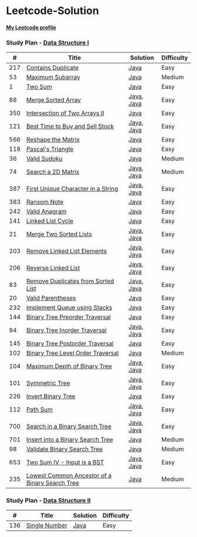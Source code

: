 # Leetcode-Solution

#### [My Leetcode profile](https://leetcode.com/AmyChang/)

### Study Plan - [Data Structure I](https://leetcode.com/study-plan/data-structure/?progress=fv6jie5)
| # | Title     | Solution     | Difficulty |
|---| --------- | ------------ | ---------- |
|217|[Contains Duplicate](https://leetcode.com/submissions/detail/769941432/) | [Java](https://github.com/coco40725/Leetcode-Solution/blob/master/No.201-300/217.Contains_Duplicate/src/Solution.java) | Easy |
|53|[Maximum Subarray](https://leetcode.com/submissions/detail/769956523/) | [Java](https://github.com/coco40725/Leetcode-Solution/blob/master/No.1-100/53.Maximum_Subarray/src/Solution.java) | Medium |
|1|[Two Sum](https://leetcode.com/submissions/detail/769956914/)| [Java](https://github.com/coco40725/Leetcode-Solution/blob/master/No.1-100/1.Two_Sum/src/Solution.java) | Easy |
|88|[Merge Sorted Array](https://leetcode.com/submissions/detail/770016650/)|[Java](https://github.com/coco40725/Leetcode-Solution/blob/master/No.1-100/88.MergeSortedArray/src/Solution.java), [Java](https://github.com/coco40725/Leetcode-Solution/blob/master/No.1-100/88.MergeSortedArray/src/Solution1.java) | Easy |
|350|[Intersection of Two Arrays II](https://leetcode.com/submissions/detail/770628396/)|[Java](https://github.com/coco40725/Leetcode-Solution/blob/master/No.301-400/350.Intersection_of_Two_Arrays_II/src/Solution.java) | Easy |
|121|[Best Time to Buy and Sell Stock](https://leetcode.com/submissions/detail/770628670/)|[Java](https://github.com/coco40725/Leetcode-Solution/blob/master/No.101-200/121.Best_Time_to_Buy_and_Sell_Stock/src/Solution.java), [Java](https://github.com/coco40725/Leetcode-Solution/blob/master/No.101-200/121.Best_Time_to_Buy_and_Sell_Stock/src/Solution1.java) | Easy |
|566|[Reshape the Matrix](https://leetcode.com/submissions/detail/771480427/)|[Java](https://github.com/coco40725/Leetcode-Solution/blob/master/No.501-600/566.Reshape_the_Matrix/src/Solution.java) | Easy |
|118|[Pascal's Triangle](https://leetcode.com/submissions/detail/771480643/)|[Java](https://github.com/coco40725/Leetcode-Solution/blob/master/No.101-200/118.Pascal_triangle/src/Solution.java) | Easy|
|36|[Valid Sudoku](https://leetcode.com/submissions/detail/773865508/)|[Java](https://github.com/coco40725/Leetcode-Solution/blob/master/No.1-100/36.ValidSudoku/src/Solution.java) | Medium |
|74|[Search a 2D Matrix](https://leetcode.com/submissions/detail/773865592/)|[Java](https://github.com/coco40725/Leetcode-Solution/blob/master/No.1-100/74.Search_a_2D_Matrix/src/Solution.java), [Java](https://github.com/coco40725/Leetcode-Solution/blob/master/No.1-100/74.Search_a_2D_Matrix/src/Solution1.java) | Medium |
|387|[First Unique Character in a String](https://leetcode.com/submissions/detail/773865803/) |[Java](https://github.com/coco40725/Leetcode-Solution/blob/master/No.301-400/387.FirstUniqueCharacterinaString/src/Solution.java), [Java](https://github.com/coco40725/Leetcode-Solution/blob/master/No.301-400/387.FirstUniqueCharacterinaString/src/Solution1.java) | Easy |
|383|[Ransom Note](https://leetcode.com/submissions/detail/773865858/)|[Java](https://github.com/coco40725/Leetcode-Solution/blob/master/No.301-400/383.RansomNote/src/Solution.java)| Easy |
|242|[Valid Anagram](https://leetcode.com/submissions/detail/773865927/)|[Java](https://github.com/coco40725/Leetcode-Solution/blob/master/No.201-300/242.ValidAnagram/src/Solution.java) | Easy |
|141|[Linked List Cycle](https://leetcode.com/submissions/detail/773866062/)|[Java](https://github.com/coco40725/Leetcode-Solution/blob/master/No.101-200/141.LinkedListCycle/src/Solution.java) | Easy |
|21|[Merge Two Sorted Lists](https://leetcode.com/submissions/detail/773930093/)|[Java](https://github.com/coco40725/Leetcode-Solution/blob/master/No.1-100/21.MergeTwoSortedLists/src/Solution.java), [Java](https://github.com/coco40725/Leetcode-Solution/blob/master/No.1-100/21.MergeTwoSortedLists/src/Solution1.java) | Easy |
|203|[Remove Linked List Elements](https://leetcode.com/submissions/detail/774037033/)|[Java](https://github.com/coco40725/Leetcode-Solution/blob/master/No.201-300/203.RemoveLinkedListElements/src/Solution.java), [Java](https://github.com/coco40725/Leetcode-Solution/blob/master/No.201-300/203.RemoveLinkedListElements/src/Solution1.java) | Easy |
|206|[Reverse Linked List](https://leetcode.com/submissions/detail/775627179/)|[Java](https://github.com/coco40725/Leetcode-Solution/blob/master/No.201-300/206.ReverseLinkedList/src/Solution.java), [Java](https://github.com/coco40725/Leetcode-Solution/blob/master/No.201-300/206.ReverseLinkedList/src/Solution1.java) | Easy |
|83|[Remove Duplicates from Sorted List](https://leetcode.com/submissions/detail/774962577/)|[Java](https://github.com/coco40725/Leetcode-Solution/blob/master/No.1-100/83.RemoveDuplicatesfromSortedList/src/Solution.java), [Java](https://github.com/coco40725/Leetcode-Solution/blob/master/No.1-100/83.RemoveDuplicatesfromSortedList/src/Solution1.java) | Easy |
|20|[Valid Parentheses](https://leetcode.com/submissions/detail/776809895/)|[Java](https://github.com/coco40725/Leetcode-Solution/blob/master/No.1-100/20.ValidParentheses/src/Solution.java) | Easy |
|232|[Implement Queue using Stacks](https://leetcode.com/submissions/detail/777342996/)|[Java](https://github.com/coco40725/Leetcode-Solution/blob/master/No.201-300/232.ImplementQueueusingStacks/src/MyQueue1.java)| Easy |
|144|[Binary Tree Preorder Traversal](https://leetcode.com/submissions/detail/777487287/)|[Java](https://github.com/coco40725/Leetcode-Solution/blob/master/No.101-200/144.BinaryTreePreorderTraversal/src/Solution.java) | Easy |
|94|[Binary Tree Inorder Traversal](https://leetcode.com/submissions/detail/777515262/)|[Java](https://github.com/coco40725/Leetcode-Solution/blob/master/No.1-100/74.Search_a_2D_Matrix/src/Solution.java), [Java](https://github.com/coco40725/Leetcode-Solution/blob/master/No.1-100/74.Search_a_2D_Matrix/src/Solution1.java) | Easy |
|145|[Binary Tree Postorder Traversal](https://leetcode.com/submissions/detail/777578966/)|[Java](https://github.com/coco40725/Leetcode-Solution/blob/master/No.101-200/145.BinaryTreePostorderTraversal/src/Solution.java) | Easy |
|102|[Binary Tree Level Order Traversal](https://leetcode.com/submissions/detail/779233402/)|[Java](https://github.com/coco40725/Leetcode-Solution/blob/master/No.101-200/102.BinaryTreeLevelOrderTraversal/src/Solution.java)| Medium |
|104|[Maximum Depth of Binary Tree](https://leetcode.com/submissions/detail/779262190/)|[Java](https://github.com/coco40725/Leetcode-Solution/blob/master/No.101-200/104.MaximumDepthofBinaryTree/src/Solution.java), [Java](https://github.com/coco40725/Leetcode-Solution/blob/master/No.101-200/104.MaximumDepthofBinaryTree/src/Solution1.java)| Easy |
|101|[Symmetric Tree](https://leetcode.com/submissions/detail/779283185/) |[Java](https://github.com/coco40725/Leetcode-Solution/blob/master/No.101-200/101.SymmetricTree/src/Solution.java), [Java](https://github.com/coco40725/Leetcode-Solution/blob/master/No.101-200/101.SymmetricTree/src/Solution1.java)| Easy |
|226|[Invert Binary Tree](https://leetcode.com/submissions/detail/791915710/) |[Java](https://github.com/coco40725/Leetcode-Solution/blob/master/No.201-300/226.InvertBinaryTree/src/Solution.java)| Easy |
|112|[Path Sum](https://leetcode.com/submissions/detail/803437652/) |[Java](https://github.com/coco40725/Leetcode-Solution/blob/master/No.101-200/112.PathSum/src/Solution.java), [Java](https://github.com/coco40725/Leetcode-Solution/blob/master/No.101-200/112.PathSum/src/Solution1.java)| Easy |
|700|[Search in a Binary Search Tree](https://leetcode.com/submissions/detail/801781282/) |[Java](https://github.com/coco40725/Leetcode-Solution/blob/master/No.601-700/700.SearchinaBinarySearchTree/src/Solution.java), [Java](https://github.com/coco40725/Leetcode-Solution/blob/master/No.601-700/700.SearchinaBinarySearchTree/src/Solution1.java)| Easy |
|701|[Insert into a Binary Search Tree](https://leetcode.com/submissions/detail/801792057/) |[Java](https://github.com/coco40725/Leetcode-Solution/blob/master/No.701-800/701.InsertintoaBinarySearchTree/src/Solution.java)| Medium |
|98|[Validate Binary Search Tree](https://leetcode.com/submissions/detail/801913909/) |[Java](https://github.com/coco40725/Leetcode-Solution/blob/master/No.1-100/98.ValidateBinarySearchTree/src/Solution.java)| Medium |
|653|[Two Sum IV - Input is a BST](https://leetcode.com/submissions/detail/803435217/) |[Java](https://github.com/coco40725/Leetcode-Solution/blob/master/No.601-700/653.TwoSumIVInputisaBST/src/Solution.java), [Java](https://github.com/coco40725/Leetcode-Solution/blob/master/No.601-700/653.TwoSumIVInputisaBST/src/Solution1.java)| Easy |
|235|[Lowest Common Ancestor of a Binary Search Tree](https://leetcode.com/submissions/detail/771734313/) |[Java](https://github.com/coco40725/Leetcode-Solution/blob/master/No.201-300/235.LowestCommonAncestorofaBinarySearchTree/src/Solution.java)| Medium |


### Study Plan - [Data Structure II](https://leetcode.com/study-plan/data-structure/?progress=fv6jie5)
| # | Title     | Solution     | Difficulty |
|---| --------- | ------------ | ---------- |
|136|[Single Number](https://leetcode.com/submissions/detail/803450020/) |[Java](https://github.com/coco40725/Leetcode-Solution/blob/master/No.201-300/235.LowestCommonAncestorofaBinarySearchTree/src/Solution.java)| Easy |
